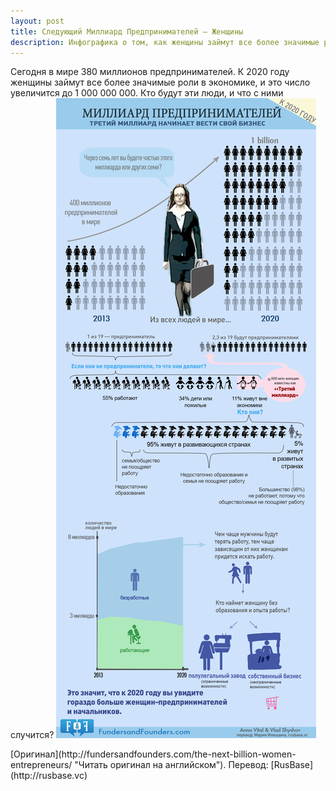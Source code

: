 ```yaml
---
layout: post
title: Cледующий Миллиард Предпринимателей — Женщины
description: Инфографика о том, как женщины займут все более значимые роли в глобальной экономике и мире стартапов
---
```


Сегодня в мире 380 миллионов предпринимателей. К 2020 году женщины займут все более значимые роли в экономике, и это число увеличится до 1&nbsp;000&nbsp;000&nbsp;000. Кто будут эти люди, и что с ними случится?
![Cледующий Миллиард Женщин Предпринимателей - инфографика](/img/milliard-predprinimatelej-zhenshhiny.jpg)
<p class="credits">[Оригинал](http://fundersandfounders.com/the-next-billion-women-entrepreneurs/ "Читать оригинал на английском"). Перевод: [RusBase](http://rusbase.vc)</p>